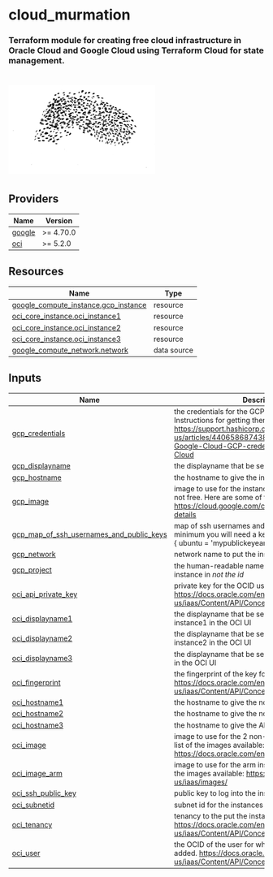 <!-- BEGIN_TF_DOCS -->
# cloud\_murmation
### Terraform module for creating free cloud infrastructure in Oracle Cloud and Google Cloud using Terraform Cloud for state management.
![alt text](.murmation.png "Murmation")
===

## Providers

| Name | Version |
|------|---------|
| <a name="provider_google"></a> [google](#provider\_google) | >= 4.70.0 |
| <a name="provider_oci"></a> [oci](#provider\_oci) | >= 5.2.0 |

## Resources

| Name | Type |
|------|------|
| [google_compute_instance.gcp_instance](https://registry.terraform.io/providers/hashicorp/google/latest/docs/resources/compute_instance) | resource |
| [oci_core_instance.oci_instance1](https://registry.terraform.io/providers/oracle/oci/latest/docs/resources/core_instance) | resource |
| [oci_core_instance.oci_instance2](https://registry.terraform.io/providers/oracle/oci/latest/docs/resources/core_instance) | resource |
| [oci_core_instance.oci_instance3](https://registry.terraform.io/providers/oracle/oci/latest/docs/resources/core_instance) | resource |
| [google_compute_network.network](https://registry.terraform.io/providers/hashicorp/google/latest/docs/data-sources/compute_network) | data source |

## Inputs

| Name | Description | Type | Default | Required |
|------|-------------|------|---------|:--------:|
| <a name="input_gcp_credentials"></a> [gcp\_credentials](#input\_gcp\_credentials) | the credentials for the GCP Terraform provider. Instructions for getting them are here: https://support.hashicorp.com/hc/en-us/articles/4406586874387-How-to-set-up-Google-Cloud-GCP-credentials-in-Terraform-Cloud | `string` | n/a | yes |
| <a name="input_gcp_displayname"></a> [gcp\_displayname](#input\_gcp\_displayname) | the displayname that be seen in the GCP UI | `string` | `"instance"` | no |
| <a name="input_gcp_hostname"></a> [gcp\_hostname](#input\_gcp\_hostname) | the hostname to give the instance | `string` | `"instance"` | no |
| <a name="input_gcp_image"></a> [gcp\_image](#input\_gcp\_image) | image to use for the instance. 'Premium' images are not free. Here are some of the images available: https://cloud.google.com/compute/docs/images/os-details | `string` | `"ubuntu-2204-lts"` | no |
| <a name="input_gcp_map_of_ssh_usernames_and_public_keys"></a> [gcp\_map\_of\_ssh\_usernames\_and\_public\_keys](#input\_gcp\_map\_of\_ssh\_usernames\_and\_public\_keys) | map of ssh usernames and public keys. at a minimum you will need a key for the ubuntu user, ex: { ubuntu = 'mypublickeyeample'} | `map` | n/a | yes |
| <a name="input_gcp_network"></a> [gcp\_network](#input\_gcp\_network) | network name to put the instance in. | `string` | `"default"` | no |
| <a name="input_gcp_project"></a> [gcp\_project](#input\_gcp\_project) | the human-readable name for the project to put the instance in *not the id* | `string` | n/a | yes |
| <a name="input_oci_api_private_key"></a> [oci\_api\_private\_key](#input\_oci\_api\_private\_key) | private key for the OCID user. https://docs.oracle.com/en-us/iaas/Content/API/Concepts/apisigningkey.htm | `string` | n/a | yes |
| <a name="input_oci_displayname1"></a> [oci\_displayname1](#input\_oci\_displayname1) | the displayname that be seen for non-ARM instance1 in the OCI UI | `string` | `"instance1"` | no |
| <a name="input_oci_displayname2"></a> [oci\_displayname2](#input\_oci\_displayname2) | the displayname that be seen for the non-ARM instance2 in the OCI UI | `string` | `"instance2"` | no |
| <a name="input_oci_displayname3"></a> [oci\_displayname3](#input\_oci\_displayname3) | the displayname that be seen for the ARM instance in the OCI UI | `string` | `"instance3"` | no |
| <a name="input_oci_fingerprint"></a> [oci\_fingerprint](#input\_oci\_fingerprint) | the fingerprint of the key for the OCID user. https://docs.oracle.com/en-us/iaas/Content/API/Concepts/apisigningkey.htm | `string` | n/a | yes |
| <a name="input_oci_hostname1"></a> [oci\_hostname1](#input\_oci\_hostname1) | the hostname to give the non-ARM instance1 | `string` | `"instance1"` | no |
| <a name="input_oci_hostname2"></a> [oci\_hostname2](#input\_oci\_hostname2) | the hostname to give the non-ARM instance2 | `string` | `"instance2"` | no |
| <a name="input_oci_hostname3"></a> [oci\_hostname3](#input\_oci\_hostname3) | the hostname to give the ARM instance | `string` | `"instance3"` | no |
| <a name="input_oci_image"></a> [oci\_image](#input\_oci\_image) | image to use for the 2 non-arm instances. Here's a list of the images available: https://docs.oracle.com/en-us/iaas/images/ | `string` | `"ocid1.image.oc1.phx.aaaaaaaa2eyu6rshjx4zrnwcrvsfv66cwfdwycfzcgui2ai6vmhcabpzz4gq"` | no |
| <a name="input_oci_image_arm"></a> [oci\_image\_arm](#input\_oci\_image\_arm) | image to use for the arm instance(s). Here's a list of the images available: https://docs.oracle.com/en-us/iaas/images/ | `string` | `"ocid1.image.oc1.phx.aaaaaaaa5o7vmhhofkjbwcithkt6eur4lpfcp4edvbbcgb2aj6zc7ljynksq"` | no |
| <a name="input_oci_ssh_public_key"></a> [oci\_ssh\_public\_key](#input\_oci\_ssh\_public\_key) | public key to log into the instances | `string` | n/a | yes |
| <a name="input_oci_subnetid"></a> [oci\_subnetid](#input\_oci\_subnetid) | subnet id for the instances | `string` | n/a | yes |
| <a name="input_oci_tenancy"></a> [oci\_tenancy](#input\_oci\_tenancy) | tenancy to the put the instances in. https://docs.oracle.com/en-us/iaas/Content/API/Concepts/apisigningkey.htm | `string` | n/a | yes |
| <a name="input_oci_user"></a> [oci\_user](#input\_oci\_user) | the OCID of the user for whom the key pair is being added. https://docs.oracle.com/en-us/iaas/Content/API/Concepts/apisigningkey.htm | `string` | n/a | yes |
<!-- END_TF_DOCS -->